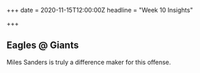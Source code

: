 +++
date = 2020-11-15T12:00:00Z
headline = "Week 10 Insights"

+++
## Eagles @ Giants

Miles Sanders is truly a difference maker for this offense.